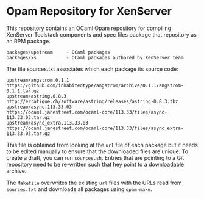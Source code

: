 
# Opam Repository for XenServer 

This repository contains an OCaml Opam repository for compiling XenServer
Toolstack components and spec files package that repository as an RPM package.

    packages/upstream     - OCaml packages
    packages/xs           - OCaml packages authored by XenServer team

The file sources.txt associates which each package its source code:

    upstream/angstrom.0.1.1                    https://github.com/inhabitedtype/angstrom/archive/0.1.1/angstrom-0.1.1.tar.gz
    upstream/astring.0.8.3                     http://erratique.ch/software/astring/releases/astring-0.8.3.tbz
    upstream/async.113.33.03                   https://ocaml.janestreet.com/ocaml-core/113.33/files/async-113.33.03.tar.gz
    upstream/async_extra.113.33.03             https://ocaml.janestreet.com/ocaml-core/113.33/files/async_extra-113.33.03.tar.gz

This file is obtained from looking at the `url` file of each package but it
needs to be edited manually to ensure that the downloaded files are unique. To
create a draft, you can run `sources.sh`. Entries that are pointing to a Git
repository need to be re-written such that hey point to a downloadable
archive.

The `Makefile` overwrites the existing `url` files with the URLs read from
`sources.txt` and downloads all packages using `opam-make`.






